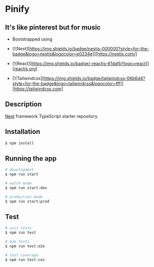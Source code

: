 # Pinify

## It's like pinterest but for music

- Bootstrapped using

- [![Nest][https://img.shields.io/badge/nestjs-000000?style=for-the-badge&logo=nestjs&logocolor=e0234e]][https://nestjs.com/]
- [![React][https://img.shields.io/badge/-reactjs-61dafb?logo=react]][reactjs.org]
- [![Tailwindcss][https://img.shields.io/badge/tailwindcss-06b6d4?style=for-the-badge&logo=tailwindcss&logocolor=fff]][https://tailwindcss.com]

## Description

[Nest](https://github.com/nestjs/nest) framework TypeScript starter repository.

## Installation

```bash
$ npm install
```

## Running the app

```bash
# development
$ npm run start

# watch mode
$ npm run start:dev

# production mode
$ npm run start:prod
```

## Test

```bash
# unit tests
$ npm run test

# e2e tests
$ npm run test:e2e

# test coverage
$ npm run test:cov
```
